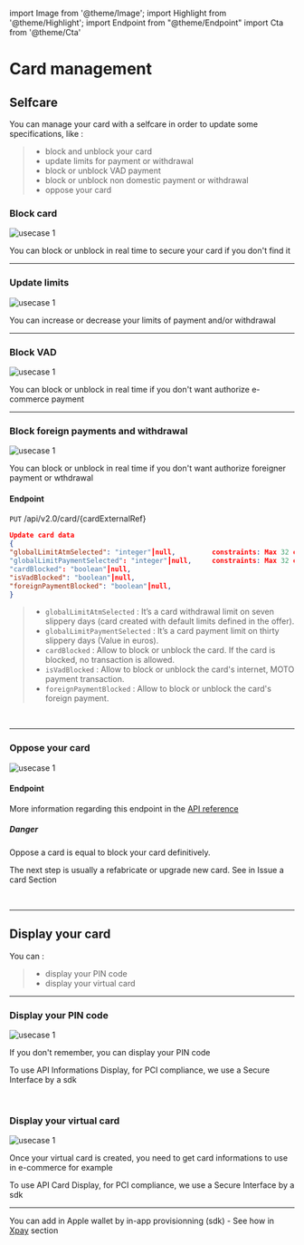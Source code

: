 import Image from '@theme/Image';
import Highlight from '@theme/Highlight';
import Endpoint from "@theme/Endpoint"
import Cta from '@theme/Cta'

# Card management


## Selfcare

You can manage your card with a selfcare in order to update some specifications, like : 

> - block and unblock your card
> - update limits for payment or withdrawal
> - block or unblock VAD payment
> - block or unblock non domestic payment or withdrawal
> - oppose your card


### Block card
 
<Image src="docs/Card_Self_Verrou.png" alt="usecase 1"/>

<Highlight type="tip">
 
 You can block or unblock in real time to secure your card if you don't find it
 
</Highlight>

---

### Update limits
  
<Image src="docs/Card_Self_UpdateLimits.png" alt="usecase 1"/>

<Highlight type="tip">
 
 You can increase or decrease your limits of payment and/or withdrawal

</Highlight>

<!--
#### Endpoint
More information regarding this endpoint in the [API reference](/api/CardFactory)
<Endpoint apiUrl="/v2.0/cardfactory" path="/api​/v2.0​/card/{cardExternalRef}" method="put"/>
-->

---

### Block VAD
  
<Image src="docs/Card_Self_VAD.png" alt="usecase 1"/>

<Highlight type="tip">
 
You can block or unblock in real time if you don't want authorize e-commerce payment
 
</Highlight>

<!--
#### Endpoint
More information regarding this endpoint in the [API reference](/api/CardFactory)
<Endpoint apiUrl="/v2.0/cardfactory" path="/api​/v2.0​/card/{cardExternalRef}" method="put"/>
-->

---

### Block foreign payments and withdrawal
 
<Image src="docs/Card_Self_ETR.png" alt="usecase 1"/>

<Highlight type="tip">
 
You can block or unblock in real time if you don't want authorize foreigner payment or wthdrawal
 
</Highlight>

<!--
#### Endpoint
More information regarding this endpoint in the [API reference](/api/CardFactory)
<Endpoint apiUrl="/v2.0/cardfactory" path="/api​/v2.0​/card/{cardExternalRef}" method="put"/>
-->

#### Endpoint

``` PUT ``` /api/v2.0/card/{cardExternalRef}

```json
Update card data
{
"globalLimitAtmSelected": "integer"┃null,         constraints: Max 32 chars
"globalLimitPaymentSelected": "integer"┃null,     constraints: Max 32 chars    
"cardBlocked": "boolean"┃null,            
"isVadBlocked": "boolean"┃null,                   
"foreignPaymentBlocked": "boolean"┃null,                             
}
```

> - ``` globalLimitAtmSelected ``` : It’s a card withdrawal limit on seven slippery days (card created with default limits defined in the offer). 
> - ``` globalLimitPaymentSelected ``` : It’s a card payment limit on thirty slippery days (Value in euros).
> - ``` cardBlocked ``` : Allow to block or unblock the card. If the card is blocked, no transaction is allowed.
> - ``` isVadBlocked ``` : Allow to block or unblock the card's internet, MOTO payment transaction.
>  - ``` foreignPaymentBlocked ``` : Allow to block or unblock the card's foreign payment.

<br/>

---

### Oppose your card

<Image src="docs/Card_Oppose.png" alt="usecase 1"/>

<br/>

#### Endpoint

More information regarding this endpoint in the [API reference](/api/CardFactory)

<Endpoint apiUrl="v2.0/cardfactory" path="/api​/v2.0​/card/{cardExternalRef}/oppose" method="patch"/>

<Highlight type="Danger">

##### Danger
Oppose a card is equal to block your card definitively.
 
</Highlight>

<Highlight>
 
The next step is usually a refabricate or upgrade new card. See in Issue a card Section
 
</Highlight>

<br/>

---

## Display your card

You can : 

> - display your PIN code
> - display your virtual card

---

### Display your PIN code

<Image src="docs/Card_PIN.png" alt="usecase 1"/>

<Highlight type="tip">
 
If you don't remember, you can display your PIN code
 
</Highlight>

<Highlight type="caution">
 
To use API Informations Display, for PCI compliance, we use a Secure Interface by a sdk
 
</Highlight>

<br/>

### Display your virtual card

<Image src="docs/Card_Display.png" alt="usecase 1"/>

<Highlight type="tip">
 
Once your virtual card is created, you need to get card informations to use in e-commerce for example
 
</Highlight>

<Highlight type="caution">
 
To use API Card Display, for PCI compliance, we use a Secure Interface by a sdk
 
</Highlight>

---


 You can add in Apple wallet by in-app provisionning (sdk) - See how in [Xpay](./x-pay.md) section


<Cta
  context="doc"
  ui="button"
  link="/api/CardFactory"
  label="Try it out"
/>
